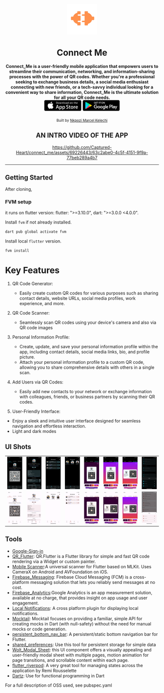 <div align="center">
   <img src="./assets/images/aboutMeLogo_brown.png" width="100" color="0xFF2676FC"/>
  <h1>Connect Me</h1>
  <strong> Connect_Me is a user-friendly mobile application that empowers users to streamline their communication, networking, and information-sharing processes with the power of QR codes. Whether you're a professional seeking to exchange business details, a social media enthusiast connecting with new friends, or a tech-savvy individual looking for a convenient way to share information, Connect_Me is the ultimate solution for all your QR code needs. </strong>

<br />
<a href='https://apps.apple.com/app/ovavue/id6449617480'><img alt='Download on the App Store' src='./screenshots/app_store.png' height='36px'/></a>
<a href='https://play.google.com/store/apps/details?id=io.github.jogboms.ovavue'><img alt='Get it on Google Play' src='./screenshots/google_play.png' height='36px'/></a>

<sub>Built by <a href="https://twitter.com/_Captured_Heart">Nkpozi Marcel Kelechi</a></sub>
<br />

## AN INTRO VIDEO OF THE APP
https://github.com/Captured-Heart/connect_me/assets/69226443/63c2abe0-4c5f-4151-9f9a-77beb289a4b7

<!-- <i><h3 style="color: green">You can download the apk directly from my firebase distribution console <a href="https://appdistribution.firebase.dev/i/e5a7b73fefe2dd61">LearnGual Assessment</a></h3></i> -->

</div>

---

## Getting Started

After cloning,

### FVM setup

it runs on flutter version: flutter: ">=3.10.0", dart: ">=3.0.0 <4.0.0".

Install `fvm` if not already installed.

```bash
dart pub global activate fvm
```

Install local `flutter` version.

```bash
fvm install
```

# Key Features

1. QR Code Generator:

   - Easily create custom QR codes for various purposes such as sharing contact details, website URLs, social media profiles, work experience, and more.

2. QR Code Scanner:

   - Seamlessly scan QR codes using your device's camera and also via QR code images

3. Personal Information Profile:

   - Create, update, and save your personal information profile within the app, including contact details, social media links, bio, and profile picture.
   - Attach your personal information profile to a custom QR code, allowing you to share comprehensive details with others in a single scan.

4. Add Users via QR Codes:

   - Easily add new contacts to your network or exchange information with colleagues, friends, or business partners by scanning their QR codes.

5. User-Friendly Interface:

- Enjoy a sleek and intuitive user interface designed for seamless navigation and effortless interaction.
- Light and dark modes

## UI Shots

<div style="text-align: center">
  <table>
    <tr>
      <td style="text-align: center">
        <img src="./screenshots/home.PNG" width="400" />
      </td>
      <td style="text-align: center">
        <img src="./screenshots/profile.PNG" width="400" />
      </td>
      <td style="text-align: center">
        <img src="./screenshots/connect_dark.PNG" width="400" />
      </td>
       <td style="text-align: center">
        <img src="./screenshots/connect_dark2.PNG" width="400" />
      </td>
      <td style="text-align: center">
        <img src="./screenshots/share.PNG" width="400" />
      </td>
      <td style="text-align: center">
        <img src="./screenshots/share1.PNG" width="400" />
      </td>
       <td style="text-align: center">
        <img src="./screenshots/share3.PNG" width="400" />
      </td>
       <td style="text-align: center">
        <img src="./screenshots/themes.PNG" width="400" />
      </td>
    </tr>
    <tr>
       <td style="text-align: center">
        <img src="./screenshots/home_light.PNG" width="400" />
      </td>
      <td style="text-align: center">
        <img src="./screenshots/profile2.PNG" width="400" />
      </td>
      <td style="text-align: center">
        <img src="./screenshots/connect_light.PNG" width="400" />
      </td>
       <td style="text-align: center">
        <img src="./screenshots/connect_light_list.PNG" width="400" />
      </td>
      <td style="text-align: center">
        <img src="./screenshots/share_light.PNG" width="400" />
      </td>
      <td style="text-align: center">
        <img src="./screenshots/share_light2.PNG" width="400" />
      </td>
       <td style="text-align: center">
        <img src="./screenshots/share_light3.PNG" width="400" />
      </td>
       <td style="text-align: center">
        <img src="./screenshots/themes2.PNG" width="400" />
      </td>
    </tr> 
  </table>
</div>

## Tools

- [Google-Sign-in](https://pub.dev/packages/google_sign_in)
- [QR_Flutter](https://pub.dev/packages/qr_flutter): QR.Flutter is a Flutter library for simple and fast QR code rendering via a Widget or custom painter.
- [Mobile Scanner](https://pub.dev/packages/mobile_scanner):A universal scanner for Flutter based on MLKit. Uses CameraX on Android and AVFoundation on iOS.
- [Firebase_Messaging](https://pub.dev/packages/firebase_messaging): Firebase Cloud Messaging (FCM) is a cross-platform messaging solution that lets you reliably send messages at no cost.
- [Firebase_Analytics](https://pub.dev/packages/firebase_analytics):Google Analytics is an app measurement solution, available at no charge, that provides insight on app usage and user engagement.
- [Local Notifications](https://pub.dev/packages/flutter_local_notifications): A cross platform plugin for displaying local notifications.
- [Mocktail](https://pub.dev/packages/mocktail): Mocktail focuses on providing a familiar, simple API for creating mocks in Dart (with null-safety) without the need for manual mocks or code generation.
- [persistent_bottom_nav_bar](https://pub.dev/packages/persistent_bottom_nav_bar): A persistent/static bottom navigation bar for Flutter.
- [shared_preferences](https://pub.dev/packages/shared_preferences): Use this tool for persistent storage for simple data
- [Wolt_Modal_Sheet](https://pub.dev/packages/wolt_modal_sheet): this UI component offers a visually appealing and user-friendly modal sheet with multiple pages, motion animation for page transitions, and scrollable content within each page.
- [flutter_riverpod](https://pub.dev/packages/flutter_riverpod): A very great tool for managing states across the application by Remi Rousselette
- [Dartz](https://pub.dev/packages/dartz): Use for functional programming in Dart

For a full description of OSS used, see pubspec.yaml
